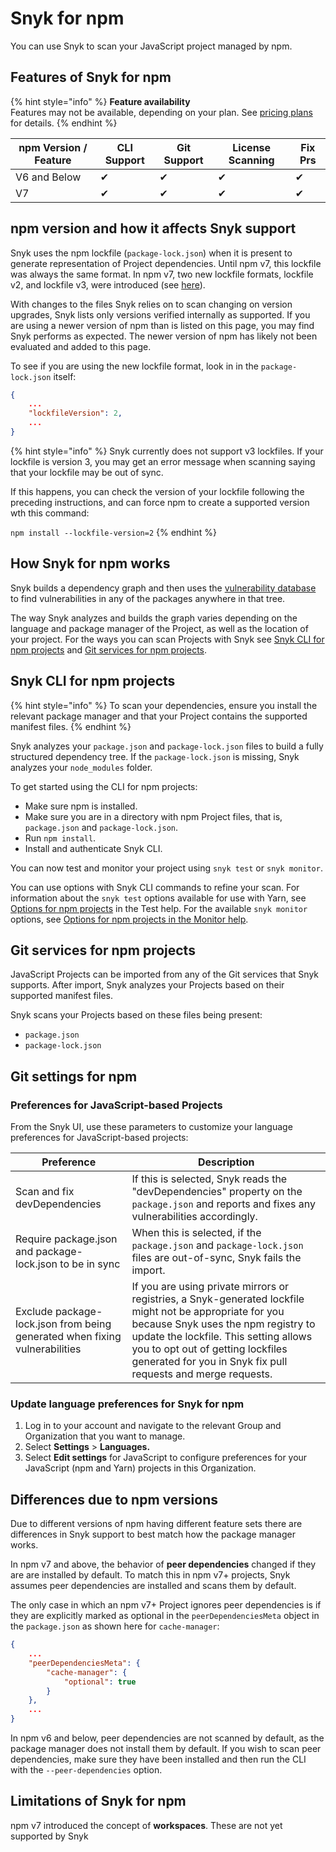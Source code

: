 # Snyk for npm

You can use Snyk to scan your JavaScript project managed by npm.

## Features of Snyk for npm

{% hint style="info" %}
**Feature availability**\
Features may not be available, depending on your plan. See [pricing plans](https://snyk.io/plans/) for details.
{% endhint %}

| npm Version / Feature | CLI Support | Git Support | License Scanning | Fix Prs |
| --------------------- | ----------- | ----------- | ---------------- | ------- |
| V6 and Below          | ✔︎          | ✔︎          | ✔︎               | ✔︎      |
| V7                    | ✔︎          | ✔︎          | ✔︎               | ✔︎      |

## npm version and how it affects Snyk support

Snyk uses the npm lockfile (`package-lock.json`) when it is present to generate representation of Project dependencies. Until npm v7, this lockfile was always the same format. In npm v7, two new lockfile formats, lockfile v2, and lockfile v3, were introduced (see [here](https://docs.npmjs.com/cli/v9/configuring-npm/package-lock-json#lockfileversion)).

With changes to the files Snyk relies on to scan changing on version upgrades, Snyk lists only versions verified internally as supported. If you are using a newer version of npm than is listed on this page, you may find Snyk performs as expected. The newer version of npm has likely not been evaluated and added to this page.

To see if you are using the new lockfile format, look in in the `package-lock.json` itself:

```json
{
    ...
    "lockfileVersion": 2,
    ...
}
```

{% hint style="info" %}
Snyk currently does not support v3 lockfiles. If your lockfile is version 3, you may get an error message when scanning saying that your lockfile may be out of sync.&#x20;

If this happens, you can check the version of your lockfile following the preceding instructions, and can force npm to create a supported version wth this command:&#x20;

`npm install --lockfile-version=2`
{% endhint %}

## How Snyk for npm works

Snyk builds a dependency graph and then uses the [vulnerability database](https://snyk.io/vuln) to find vulnerabilities in any of the packages anywhere in that tree.

The way Snyk analyzes and builds the graph varies depending on the language and package manager of the Project, as well as the location of your project. For the ways you can scan Projects with Snyk see [Snyk CLI for npm projects](snyk-for-npm.md#snyk-cli-for-npm-projects) and [Git services for npm projects](snyk-for-npm.md#git-services-for-npm-projects).

## Snyk CLI for npm projects

{% hint style="info" %}
To scan your dependencies, ensure you install the relevant package manager and that your Project contains the supported manifest files.
{% endhint %}

Snyk analyzes your `package.json` and `package-lock.json` files to build a fully structured dependency tree. If the `package-lock.json` is missing, Snyk analyzes your `node_modules` folder.

To get started using the CLI for npm projects:

* Make sure npm is installed.
* Make sure you are in a directory with npm Project files, that is, `package.json` and `package-lock.json`.
* Run `npm install`.
* Install and authenticate Snyk CLI.

You can now test and monitor your project using `snyk test` or `snyk monitor`.

You can use options with Snyk CLI commands to refine your scan. For information about the `snyk test` options available for use with Yarn, see [Options for npm projects](https://docs.snyk.io/snyk-cli/commands/test#options-for-npm-projects) in the Test help. For the available `snyk monitor` options, see [Options for npm projects in the Monitor help](https://docs.snyk.io/snyk-cli/commands/monitor#options-for-npm-projects).

## Git services for npm projects

JavaScript Projects can be imported from any of the Git services that Snyk supports. After import, Snyk analyzes your Projects based on their supported manifest files.

Snyk scans your Projects based on these files being present:

* `package.json`
* `package-lock.json`

## Git settings for npm

### Preferences for JavaScript-based Projects

From the Snyk UI, use these parameters to customize your language preferences for JavaScript-based projects:

| Preference                                                                 | Description                                                                                                                                                                                                                                                                                   |
| -------------------------------------------------------------------------- | --------------------------------------------------------------------------------------------------------------------------------------------------------------------------------------------------------------------------------------------------------------------------------------------- |
| Scan and fix devDependencies                                               | If this is selected, Snyk reads the "devDependencies" property on the `package.json` and reports and fixes any vulnerabilities accordingly.                                                                                                                                                   |
| Require package.json and package-lock.json to be in sync                   | When this is selected, if the `package.json` and `package-lock.json` files are out-of-sync, Snyk fails the import.                                                                                                                                                                            |
| Exclude package-lock.json from being generated when fixing vulnerabilities | If you are using private mirrors or registries, a Snyk-generated lockfile might not be appropriate for you because Snyk uses the npm registry to update the lockfile. This setting allows you to opt out of getting lockfiles generated for you in Snyk fix pull requests and merge requests. |

### Update language preferences for Snyk for npm

1. Log in to your account and navigate to the relevant Group and Organization that you want to manage.
2. Select **Settings** > **Languages.**
3. Select **Edit settings** for JavaScript to configure preferences for your JavaScript (npm and Yarn) projects in this Organization.

## Differences due to npm versions

Due to different versions of npm having different feature sets there are differences in Snyk support to best match how the package manager works.

In npm v7 and above, the behavior of **peer dependencies** changed if they are are installed by default. To match this in npm v7+ projects, Snyk assumes peer dependencies are installed and scans them by default.

The only case in which an npm v7+ Project ignores peer dependencies is if they are explicitly marked as optional in the `peerDependenciesMeta` object in the `package.json` as shown here for `cache-manager`:

```json
{
    ...
    "peerDependenciesMeta": {
        "cache-manager": {
            "optional": true
        }
    },
    ...
}
```

In npm v6 and below, peer dependencies are not scanned by default, as the package manager does not install them by default. If you wish to scan peer dependencies, make sure they have been installed and then run the CLI with the `--peer-dependencies` option.

## Limitations of Snyk for npm

npm v7 introduced the concept of **workspaces**. These are not yet supported by Snyk
